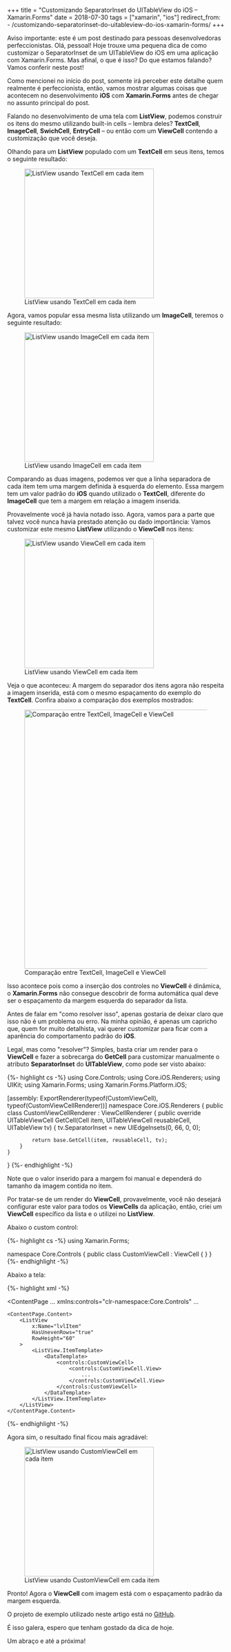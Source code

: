 +++
title = "Customizando SeparatorInset do UITableView do iOS – Xamarin.Forms"
date = 2018-07-30
tags = ["xamarin", "ios"]
redirect_from:
    - /customizando-separatorinset-do-uitableview-do-ios-xamarin-forms/
+++

<p class="intro"><span class="dropcap">A</span>viso importante: este é um post destinado para pessoas desenvolvedoras perfeccionistas. Olá, pessoal! Hoje trouxe uma pequena dica de como customizar o SeparatorInset de um UITableView do iOS em uma aplicação com Xamarin.Forms. Mas afinal, o que é isso? Do que estamos falando? Vamos conferir neste post!</p>

Como mencionei no início do post, somente irá perceber este detalhe quem realmente é perfeccionista, então, vamos mostrar algumas coisas que acontecem no desenvolvimento **iOS** com **Xamarin.Forms** antes de chegar no assunto principal do post.

Falando no desenvolvimento de uma tela com **ListView**, podemos construir os itens do mesmo utilizando built-in cells – lembra deles? **TextCell**, **ImageCell**, **SwichCell**, **EntryCell** – ou então com um **ViewCell** contendo a customização que você deseja.

Olhando para um **ListView** populado com um **TextCell** em seus itens, temos o seguinte resultado:

<figure>
	<img src="/assets/img/text-cell-577x1024.png" width="300" alt="ListView usando TextCell em cada item"> 
	<figcaption>ListView usando TextCell em cada item</figcaption>
</figure>

Agora, vamos popular essa mesma lista utilizando um **ImageCell**, teremos o seguinte resultado:

<figure>
	<img src="/assets/img/image-cell-577x1024.png" width="300" alt="ListView usando ImageCell em cada item"> 
	<figcaption>ListView usando ImageCell em cada item</figcaption>
</figure>

Comparando as duas imagens, podemos ver que a linha separadora de cada item tem uma margem definida à esquerda do elemento. Essa margem tem um valor padrão do **iOS** quando utilizado o **TextCell**, diferente do **ImageCell** que tem a margem em relação a imagem inserida.

Provavelmente você já havia notado isso. Agora, vamos para a parte que talvez você nunca havia prestado atenção ou dado importância: Vamos customizar este mesmo **ListView** utilizando o **ViewCell** nos itens:

<figure>
	<img src="/assets/img/view-cell-577x1024.png" width="300" alt="ListView usando ViewCell em cada item"> 
	<figcaption>ListView usando ViewCell em cada item</figcaption>
</figure>

Veja o que aconteceu: A margem do separador dos itens agora não respeita a imagem inserida, está com o mesmo espaçamento do exemplo do **TextCell**. Confira abaixo a comparação dos exemplos mostrados:

<figure>
	<img src="/assets/img/comparacao-cells.png" width="600" alt="Comparação entre TextCell, ImageCell e ViewCell"> 
	<figcaption>Comparação entre TextCell, ImageCell e ViewCell</figcaption>
</figure>

Isso acontece pois como a inserção dos controles no **ViewCell** é dinâmica, o **Xamarin.Forms** não consegue descobrir de forma automática qual deve ser o espaçamento da margem esquerda do separador da lista.

Antes de falar em "como resolver isso", apenas gostaria de deixar claro que isso não é um problema ou erro. Na minha opinião, é apenas um capricho que, quem for muito detalhista, vai querer customizar para ficar com a aparência do comportamento padrão do **iOS**.

Legal, mas como "resolver"? Simples, basta criar um render para o **ViewCell** e fazer a sobrecarga do **GetCell** para customizar manualmente o atributo **SeparatorInset** do **UITableView**, como pode ser visto abaixo:

{%- highlight cs -%}
using Core.Controls;
using Core.iOS.Renderers;
using UIKit;
using Xamarin.Forms;
using Xamarin.Forms.Platform.iOS;

[assembly: ExportRenderer(typeof(CustomViewCell), typeof(CustomViewCellRenderer))]
namespace Core.iOS.Renderers
{
    public class CustomViewCellRenderer : ViewCellRenderer
    {
        public override UITableViewCell GetCell(Cell item, UITableViewCell reusableCell, UITableView tv)
        {
            tv.SeparatorInset = new UIEdgeInsets(0, 66, 0, 0);

            return base.GetCell(item, reusableCell, tv);
        }
    }
}
{%- endhighlight -%}

Note que o valor inserido para a margem foi manual e dependerá do tamanho da imagem contida no item.

Por tratar-se de um render do **ViewCell**, provavelmente, você não desejará configurar este valor para todos os **ViewCells** da aplicação, então, criei um **ViewCell** específico da lista e o utilizei no **ListView**.

Abaixo o custom control:

{%- highlight cs -%}
using Xamarin.Forms;

namespace Core.Controls
{
    public class CustomViewCell : ViewCell
    {
    }
}
{%- endhighlight -%}

Abaixo a tela:

{%- highlight xml -%}
<?xml version="1.0" encoding="UTF-8"?>
<ContentPage 
    ...
    xmlns:controls="clr-namespace:Core.Controls"
    ...
>
    <ContentPage.Content>
        <ListView
            x:Name="lvlItem"
            HasUnevenRows="true"
            RowHeight="60"
        >
            <ListView.ItemTemplate>
                <DataTemplate>
                    <controls:CustomViewCell>
                        <controls:CustomViewCell.View>
                            ...
                        </controls:CustomViewCell.View>
                    </controls:CustomViewCell>
                </DataTemplate>
            </ListView.ItemTemplate>
        </ListView>
    </ContentPage.Content>
</ContentPage>
{%- endhighlight -%}

Agora sim, o resultado final ficou mais agradável:

<figure>
	<img src="/assets/img/custom-view-cell-577x1024.png" width="300" alt="ListView usando CustomViewCell em cada item"> 
	<figcaption>ListView usando CustomViewCell em cada item</figcaption>
</figure>

Pronto! Agora o **ViewCell** com imagem está com o espaçamento padrão da margem esquerda.

O projeto de exemplo utilizado neste artigo está no [GitHub][projeto].

É isso galera, espero que tenham gostado da dica de hoje.

Um abraço e até a próxima!

[projeto]: https://github.com/ionixjunior/XamarinPlayground/tree/master/XFViewCellRenderer